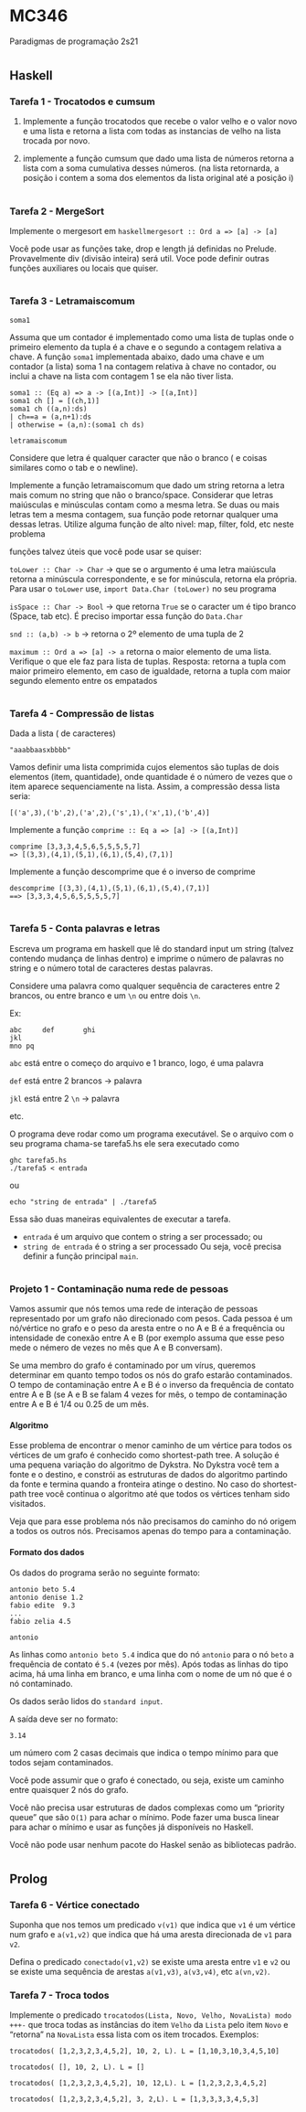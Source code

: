 # MC346
Paradigmas de programação 2s21

#
## Haskell

### Tarefa 1 - Trocatodos e cumsum

1) Implemente a função trocatodos que recebe o valor velho e o valor novo e uma lista e retorna a lista com todas as instancias de velho na lista trocada por novo.

2) implemente a função cumsum que dado uma lista de números retorna a lista com a soma cumulativa desses números. (na lista retornarda, a posição i contem a soma dos elementos da lista original até a posição i)

#

### Tarefa 2 - MergeSort

Implemente o mergesort em `haskellmergesort :: Ord a => [a] -> [a]`

Você pode usar as funções take, drop e length já definidas no Prelude. Provavelmente div (divisão inteira) será util. Voce pode definir outras funções auxiliares ou locais que quiser.

#

### Tarefa 3 - Letramaiscomum

`soma1`

Assuma que um contador é implementado como uma lista de tuplas onde o primeiro elemento da tupla é a chave e o segundo a contagem relativa a chave.
A função `soma1` implementada abaixo, dado uma chave e um contador (a lista) soma 1 na contagem relativa à chave no contador, ou inclui a chave na lista com contagem 1 se ela não tiver lista.

```
soma1 :: (Eq a) => a -> [(a,Int)] -> [(a,Int)]
soma1 ch [] = [(ch,1)]
soma1 ch ((a,n):ds)
| ch==a = (a,n+1):ds
| otherwise = (a,n):(soma1 ch ds)
```
`letramaiscomum`

Considere que letra é qualquer caracter que não o branco ( e coisas similares como o tab e o newline).

Implemente a função letramaiscomum que dado um string retorna a letra mais comum no string que não o branco/space. Considerar que letras maiúsculas e minúsculas contam como a mesma letra. Se duas ou mais letras tem a mesma contagem, sua função pode retornar qualquer uma dessas letras. Utilize alguma função de alto nivel: map, filter, fold, etc neste problema

funções talvez úteis que você pode usar se quiser:

`toLower :: Char -> Char` -> que se o argumento é uma letra maiúscula retorna a minúscula correspondente, e se for minúscula, retorna ela própria. Para usar o `toLower` use, `import Data.Char (toLower)` no seu programa

`isSpace :: Char -> Bool` -> que retorna `True` se o caracter um é tipo branco (Space, tab etc). É preciso importar essa função do `Data.Char`

`snd :: (a,b) -> b` -> retorna o 2º elemento de uma tupla de 2

`maximum :: Ord a => [a] -> a` retorna o maior elemento de uma lista. Verifique o que ele faz para lista de tuplas. Resposta: retorna a tupla com maior primeiro elemento, em caso de igualdade, retorna a tupla com maior segundo elemento entre os empatados

#

### Tarefa 4 - Compressão de listas

Dada a lista ( de caracteres)

`"aaabbaasxbbbb"`

Vamos definir uma lista comprimida cujos elementos são tuplas de dois elementos (item, quantidade), onde quantidade é o número de vezes que o item aparece sequenciamente na lista. Assim, a compressão dessa lista seria:

`[('a',3),('b',2),('a',2),('s',1),('x',1),('b',4)]`

Implemente a função `comprime :: Eq a => [a] -> [(a,Int)]`
```
comprime [3,3,3,4,5,6,5,5,5,5,7]
=> [(3,3),(4,1),(5,1),(6,1),(5,4),(7,1)]
```
Implemente a função descomprime que é o inverso de comprime
```
descomprime [(3,3),(4,1),(5,1),(6,1),(5,4),(7,1)]
==> [3,3,3,4,5,6,5,5,5,5,7]
```

#

### Tarefa 5 - Conta palavras e letras

Escreva um programa em haskell que lê do standard input um string (talvez contendo mudança de linhas dentro) e imprime o número de palavras no string e o número total de caracteres destas palavras.

Considere uma palavra como qualquer sequência de caracteres entre 2 brancos, ou entre branco e um `\n` ou entre dois `\n`.

Ex:
```
abc     def       ghi
jkl
mno pq
```

`abc` está entre o começo do arquivo e 1 branco, logo, é uma palavra

`def` está entre 2 brancos -> palavra

`jkl` está entre 2 `\n` -> palavra

etc.

O programa deve rodar como um programa executável. Se o arquivo com o seu programa chama-se tarefa5.hs ele sera executado como
```
ghc tarefa5.hs
./tarefa5 < entrada
```
ou
```
echo "string de entrada" | ./tarefa5
```

Essa são duas maneiras equivalentes de executar a tarefa.
- `entrada` é um arquivo que contem o string a ser processado; ou
- `string de entrada` é o string a ser processado
Ou seja, você precisa definir a função principal `main`.

#

### Projeto 1 - Contaminação numa rede de pessoas

Vamos assumir que nós temos uma rede de interação de pessoas representado por um grafo não direcionado com pesos. Cada pessoa é um nó/vértice no grafo e o peso da aresta entre o no A e B é a frequência ou intensidade de conexão entre A e B (por exemplo assuma que esse peso mede o némero de vezes no mês que A e B conversam).

Se uma membro do grafo é contaminado por um vírus, queremos determinar em quanto tempo todos os nós do grafo estarão contaminados. O tempo de contaminação entre A e B é o inverso da frequência de contato entre A e B (se A e B se falam 4 vezes for mês, o tempo de contaminação entre A e B é 1/4 ou 0.25 de um mês.

#### Algoritmo
Esse problema de encontrar o menor caminho de um vértice para todos os vértices de um grafo é conhecido como shortest-path tree. A solução é uma pequena variação do algoritmo de Dykstra. No Dykstra você tem a fonte e o destino, e constrói as estruturas de dados do algoritmo partindo da fonte e termina quando a fronteira atinge o destino. No caso do shortest-path tree você continua o algoritmo até que todos os vértices tenham sido visitados.

Veja que para esse problema nós não precisamos do caminho do nó origem a todos os outros nós. Precisamos apenas do tempo para a contaminação.

#### Formato dos dados

Os dados do programa serão no seguinte formato:

```
antonio beto 5.4
antonio denise 1.2
fabio edite  9.3
...
fabio zelia 4.5

antonio
```

As linhas como `antonio beto 5.4` indica que do nó `antonio` para o nó `beto` a frequência de contato é `5.4` (vezes por mês). Após todas as linhas do tipo acima, há uma linha em branco, e uma linha com o nome de um nó que é o nó contaminado.

Os dados serão lidos do `standard input`.

A saída deve ser no formato:

`3.14`

um número com 2 casas decimais que indica o tempo mínimo para que todos sejam contaminados.

Você pode assumir que o grafo é conectado, ou seja, existe um caminho entre quaisquer 2 nós do grafo.

Você não precisa usar estruturas de dados complexas como um “priority queue” que são `O(1)` para achar o mínimo. Pode fazer uma busca linear para achar o mínimo e usar as funções já disponíveis no Haskell.

Você não pode usar nenhum pacote do Haskel senão as bibliotecas padrão.

#
## Prolog

### Tarefa 6 - Vértice conectado

Suponha que nos temos um predicado `v(v1)` que indica que `v1` é um vértice num grafo e `a(v1,v2)` que indica que há uma aresta direcionada de `v1` para `v2`.

Defina o predicado `conectado(v1,v2)` se existe uma aresta entre `v1` e `v2` ou se existe uma sequência de arestas `a(v1,v3)`, `a(v3,v4)`, etc `a(vn,v2)`.

### Tarefa 7 - Troca todos

Implemente o predicado `trocatodos(Lista, Novo, Velho, NovaLista) modo +++-` que troca todas as instâncias do item `Velho` da `Lista` pelo item `Novo` e “retorna” na `NovaLista` essa lista com os item trocados. Exemplos:

```
trocatodos( [1,2,3,2,3,4,5,2], 10, 2, L). L = [1,10,3,10,3,4,5,10] 

trocatodos( [], 10, 2, L). L = [] 

trocatodos( [1,2,3,2,3,4,5,2], 10, 12,L). L = [1,2,3,2,3,4,5,2]

trocatodos( [1,2,3,2,3,4,5,2], 3, 2,L). L = [1,3,3,3,3,4,5,3]
```